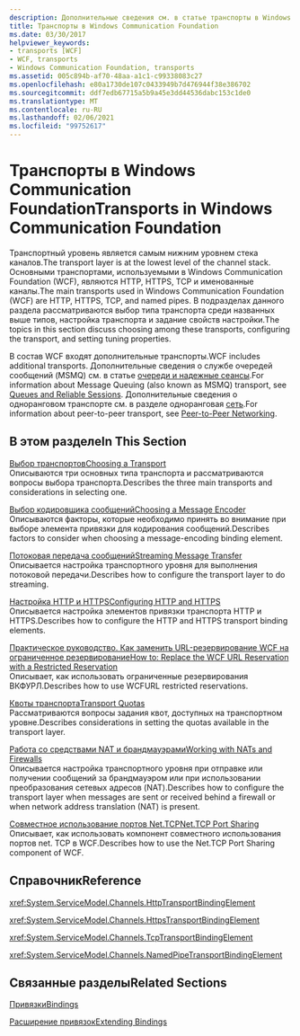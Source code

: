 ```yaml
---
description: Дополнительные сведения см. в статье транспорты в Windows Communication Foundation
title: Транспорты в Windows Communication Foundation
ms.date: 03/30/2017
helpviewer_keywords:
- transports [WCF]
- WCF, transports
- Windows Communication Foundation, transports
ms.assetid: 005c894b-af70-48aa-a1c1-c99338083c27
ms.openlocfilehash: e80a1730de107c0433949b7d476944f38e386702
ms.sourcegitcommit: ddf7edb67715a5b9a45e3dd44536dabc153c1de0
ms.translationtype: MT
ms.contentlocale: ru-RU
ms.lasthandoff: 02/06/2021
ms.locfileid: "99752617"
---
```

# <a name="transports-in-windows-communication-foundation"></a><span data-ttu-id="5205b-103">Транспорты в Windows Communication Foundation</span><span class="sxs-lookup"><span data-stu-id="5205b-103">Transports in Windows Communication Foundation</span></span>

<span data-ttu-id="5205b-104">Транспортный уровень является самым нижним уровнем стека каналов.</span><span class="sxs-lookup"><span data-stu-id="5205b-104">The transport layer is at the lowest level of the channel stack.</span></span> <span data-ttu-id="5205b-105">Основными транспортами, используемыми в Windows Communication Foundation (WCF), являются HTTP, HTTPS, TCP и именованные каналы.</span><span class="sxs-lookup"><span data-stu-id="5205b-105">The main transports used in Windows Communication Foundation (WCF) are HTTP, HTTPS, TCP, and named pipes.</span></span> <span data-ttu-id="5205b-106">В подразделах данного раздела рассматриваются выбор типа транспорта среди названных выше типов, настройка транспорта и задание свойств настройки.</span><span class="sxs-lookup"><span data-stu-id="5205b-106">The topics in this section discuss choosing among these transports, configuring the transport, and setting tuning properties.</span></span>  
  
 <span data-ttu-id="5205b-107">В состав WCF входят дополнительные транспорты.</span><span class="sxs-lookup"><span data-stu-id="5205b-107">WCF includes additional transports.</span></span> <span data-ttu-id="5205b-108">Дополнительные сведения о службе очередей сообщений (MSMQ) см. в статье [очереди и надежные сеансы](queues-and-reliable-sessions.md).</span><span class="sxs-lookup"><span data-stu-id="5205b-108">For information about Message Queuing (also known as MSMQ) transport, see [Queues and Reliable Sessions](queues-and-reliable-sessions.md).</span></span> <span data-ttu-id="5205b-109">Дополнительные сведения о одноранговом транспорте см. в разделе одноранговая [сеть](peer-to-peer-networking.md).</span><span class="sxs-lookup"><span data-stu-id="5205b-109">For information about peer-to-peer transport, see [Peer-to-Peer Networking](peer-to-peer-networking.md).</span></span>  
  
## <a name="in-this-section"></a><span data-ttu-id="5205b-110">В этом разделе</span><span class="sxs-lookup"><span data-stu-id="5205b-110">In This Section</span></span>  

 [<span data-ttu-id="5205b-111">Выбор транспортов</span><span class="sxs-lookup"><span data-stu-id="5205b-111">Choosing a Transport</span></span>](choosing-a-transport.md)  
 <span data-ttu-id="5205b-112">Описываются три основных типа транспорта и рассматриваются вопросы выбора транспорта.</span><span class="sxs-lookup"><span data-stu-id="5205b-112">Describes the three main transports and considerations in selecting one.</span></span>  
  
 [<span data-ttu-id="5205b-113">Выбор кодировщика сообщений</span><span class="sxs-lookup"><span data-stu-id="5205b-113">Choosing a Message Encoder</span></span>](choosing-a-message-encoder.md)  
 <span data-ttu-id="5205b-114">Описываются факторы, которые необходимо принять во внимание при выборе элемента привязки для кодирования сообщений.</span><span class="sxs-lookup"><span data-stu-id="5205b-114">Describes factors to consider when choosing a message-encoding binding element.</span></span>  
  
 [<span data-ttu-id="5205b-115">Потоковая передача сообщений</span><span class="sxs-lookup"><span data-stu-id="5205b-115">Streaming Message Transfer</span></span>](streaming-message-transfer.md)  
 <span data-ttu-id="5205b-116">Описывается настройка транспортного уровня для выполнения потоковой передачи.</span><span class="sxs-lookup"><span data-stu-id="5205b-116">Describes how to configure the transport layer to do streaming.</span></span>  
  
 [<span data-ttu-id="5205b-117">Настройка HTTP и HTTPS</span><span class="sxs-lookup"><span data-stu-id="5205b-117">Configuring HTTP and HTTPS</span></span>](configuring-http-and-https.md)  
 <span data-ttu-id="5205b-118">Описывается настройка элементов привязки транспорта HTTP и HTTPS.</span><span class="sxs-lookup"><span data-stu-id="5205b-118">Describes how to configure the HTTP and HTTPS transport binding elements.</span></span>  
  
 [<span data-ttu-id="5205b-119">Практическое руководство. Как заменить URL-резервирование WCF на ограниченное резервирование</span><span class="sxs-lookup"><span data-stu-id="5205b-119">How to: Replace the WCF URL Reservation with a Restricted Reservation</span></span>](how-to-replace-the-wcf-url-reservation-with-a-restricted-reservation.md)  
 <span data-ttu-id="5205b-120">Описывает, как использовать ограниченные резервирования ВКФУРЛ.</span><span class="sxs-lookup"><span data-stu-id="5205b-120">Describes how to use WCFURL restricted reservations.</span></span>  
  
 [<span data-ttu-id="5205b-121">Квоты транспорта</span><span class="sxs-lookup"><span data-stu-id="5205b-121">Transport Quotas</span></span>](transport-quotas.md)  
 <span data-ttu-id="5205b-122">Рассматриваются вопросы задания квот, доступных на транспортном уровне.</span><span class="sxs-lookup"><span data-stu-id="5205b-122">Describes considerations in setting the quotas available in the transport layer.</span></span>  
  
 [<span data-ttu-id="5205b-123">Работа со средствами NAT и брандмауэрами</span><span class="sxs-lookup"><span data-stu-id="5205b-123">Working with NATs and Firewalls</span></span>](working-with-nats-and-firewalls.md)  
 <span data-ttu-id="5205b-124">Описывается настройка транспортного уровня при отправке или получении сообщений за брандмауэром или при использовании преобразования сетевых адресов (NAT).</span><span class="sxs-lookup"><span data-stu-id="5205b-124">Describes how to configure the transport layer when messages are sent or received behind a firewall or when network address translation (NAT) is present.</span></span>  
  
 [<span data-ttu-id="5205b-125">Совместное использование портов Net.TCP</span><span class="sxs-lookup"><span data-stu-id="5205b-125">Net.TCP Port Sharing</span></span>](net-tcp-port-sharing.md)  
 <span data-ttu-id="5205b-126">Описывает, как использовать компонент совместного использования портов net. TCP в WCF.</span><span class="sxs-lookup"><span data-stu-id="5205b-126">Describes how to use the Net.TCP Port Sharing component of WCF.</span></span>  
  
## <a name="reference"></a><span data-ttu-id="5205b-127">Справочник</span><span class="sxs-lookup"><span data-stu-id="5205b-127">Reference</span></span>  

 <xref:System.ServiceModel.Channels.HttpTransportBindingElement>  
  
 <xref:System.ServiceModel.Channels.HttpsTransportBindingElement>  
  
 <xref:System.ServiceModel.Channels.TcpTransportBindingElement>  
  
 <xref:System.ServiceModel.Channels.NamedPipeTransportBindingElement>  
  
## <a name="related-sections"></a><span data-ttu-id="5205b-128">Связанные разделы</span><span class="sxs-lookup"><span data-stu-id="5205b-128">Related Sections</span></span>  

 [<span data-ttu-id="5205b-129">Привязки</span><span class="sxs-lookup"><span data-stu-id="5205b-129">Bindings</span></span>](bindings.md)  
  
 [<span data-ttu-id="5205b-130">Расширение привязок</span><span class="sxs-lookup"><span data-stu-id="5205b-130">Extending Bindings</span></span>](../extending/extending-bindings.md)
